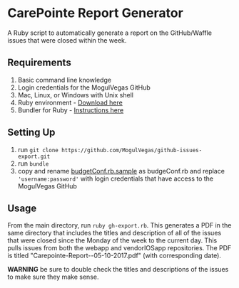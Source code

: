 # CarePointe Report Generator
A Ruby script to automatically generate a report on the GitHub/Waffle issues that were closed within the week.

## Requirements
1. Basic command line knowledge
2. Login credentials for the MogulVegas GitHub
2. Mac, Linux, or Windows with Unix shell
3. Ruby environment - [Download here](https://rvm.io/)
4. Bundler for Ruby - [Instructions here](http://bundler.io/)
## Setting Up
1. run `git clone https://github.com/MogulVegas/github-issues-export.git`
2. run `bundle`
3. copy and rename [budgetConf.rb.sample](https://github.com/MogulVegas/github-issues-export/blob/master/budgetConf.rb.sample) as budgeConf.rb and replace `'username:password'` with  login credentials that have access to the MogulVegas GitHub
## Usage
From the main directory, run `ruby gh-export.rb`. This generates a PDF in the same directory that includes the titles and description of all of the issues that were closed since the Monday of the week to the current day. This pulls issues from both the webapp and vendorIOSapp repositories. The PDF is titled "Carepointe-Report--05-10-2017.pdf" (with corresponding date).

**WARNING** be sure to double check the titles and descriptions of the issues to make sure they make sense. 
